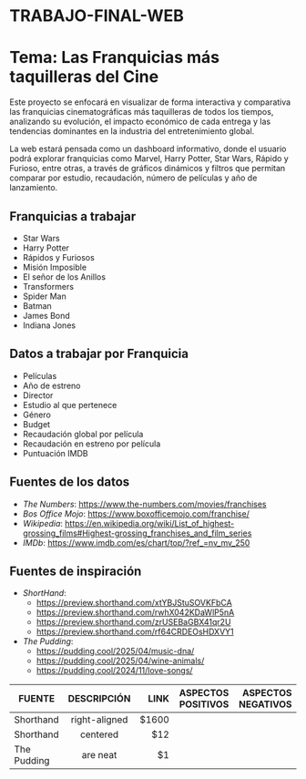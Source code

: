# TRABAJO-FINAL-WEB
# Tema: Las Franquicias más taquilleras del Cine

Este proyecto se enfocará en visualizar de forma interactiva y comparativa las franquicias cinematográficas más taquilleras de todos los tiempos, analizando su evolución, el impacto económico de cada entrega y las tendencias dominantes en la industria del entretenimiento global.

La web estará pensada como un dashboard informativo, donde el usuario podrá explorar franquicias como Marvel, Harry Potter, Star Wars, Rápido y Furioso, entre otras, a través de gráficos dinámicos y filtros que permitan comparar por estudio, recaudación, número de películas y año de lanzamiento.

## Franquicias a trabajar 
* Star Wars
* Harry Potter
* Rápidos y Furiosos
* Misión Imposible
* El señor de los Anillos
* Transformers
* Spider Man
* Batman
* James Bond
* Indiana Jones

## Datos a trabajar por Franquicia
* Películas
* Año de estreno
* Director
* Estudio al que pertenece
* Género
* Budget
* Recaudación global por película
* Recaudación en estreno por película
* Puntuación IMDB

## Fuentes de los datos
- _The Numbers_: https://www.the-numbers.com/movies/franchises
- _Bos Office Mojo_: https://www.boxofficemojo.com/franchise/
- _Wikipedia_: https://en.wikipedia.org/wiki/List_of_highest-grossing_films#Highest-grossing_franchises_and_film_series
- _IMDb_: https://www.imdb.com/es/chart/top/?ref_=nv_mv_250

## Fuentes de inspiración
- _ShortHand_:
  * https://preview.shorthand.com/xtYBJStuSOVKFbCA
  * https://preview.shorthand.com/rwhX042KDaWlP5nA
  * https://preview.shorthand.com/zrUSEBaGBX41qr2U
  * https://preview.shorthand.com/rf64CRDEOsHDXVY1
- _The Pudding_:
  * https://pudding.cool/2025/04/music-dna/
  * https://pudding.cool/2025/04/wine-animals/
  * https://pudding.cool/2024/11/love-songs/
 
| FUENTE        | DESCRIPCIÓN   |     LINK       | ASPECTOS POSITIVOS | ASPECTOS NEGATIVOS |
| ------------- |:-------------:| --------------:| ------------------:| -----------------: |
| Shorthand     | right-aligned | $1600          |                    |                    |
| Shorthand     | centered      |   $12          |                    |                    |
| The Pudding   | are neat      |    $1          |                    |                    |




